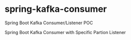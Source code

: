 # spring-kafka-consumer
Spring Boot Kafka Consumer/Listener POC

Spring Boot Kafka Consumer with Specific Partion Listener
